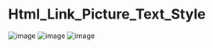 # Html_Link_Picture_Text_Style
![image](https://user-images.githubusercontent.com/114800813/216427801-3d45ae9f-c844-4793-b705-b7a401bad749.png)
![image](https://user-images.githubusercontent.com/114800813/216427720-46336d38-1dbc-47f1-9baa-da5e77c47a43.png)
![image](https://user-images.githubusercontent.com/114800813/216427745-f10435d9-8070-4354-9a7f-5876c2bf3bf4.png)
